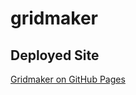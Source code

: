 # gridmaker

## Deployed Site
[Gridmaker on GitHub Pages](https://arshikhan134.github.io/gridmaker/)
